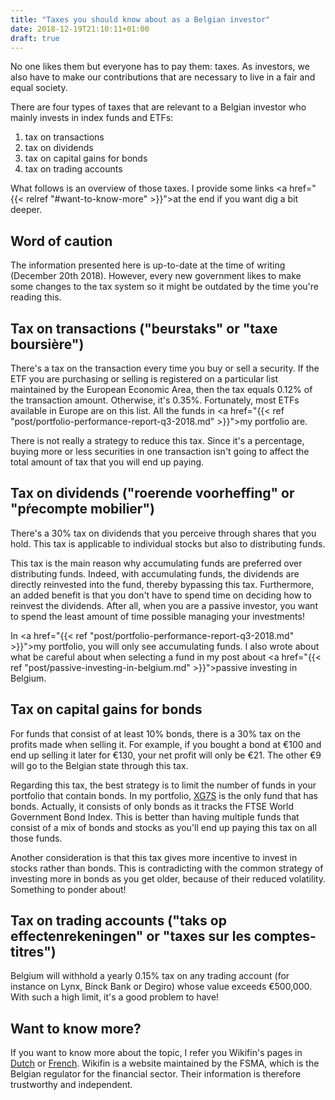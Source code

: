 ```yaml
---
title: "Taxes you should know about as a Belgian investor"
date: 2018-12-19T21:10:11+01:00
draft: true
---
```


No one likes them but everyone has to pay them: taxes. As investors, we also
have to make our contributions that are necessary to live in a fair and equal
society.

There are four types of taxes that are relevant to a Belgian investor who mainly
invests in index funds and ETFs:

1. tax on transactions
2. tax on dividends
3. tax on capital gains for bonds
4. tax on trading accounts

What follows is an overview of those taxes. I provide some links <a href="{{< relref "#want-to-know-more" >}}">at the end</a>
if you want dig a bit deeper.

## Word of caution
The information presented here is up-to-date at the time of writing (December
20th 2018). However, every new government likes to make some changes to the tax
system so it might be outdated by the time you're reading this.

## Tax on transactions ("beurstaks" or "taxe boursière")
There's a tax on the transaction every time you buy or sell a security. If the
ETF you are purchasing or selling is registered on a particular list maintained
by the European Economic Area, then the tax equals 0.12% of the transaction
amount. Otherwise, it's 0.35%. Fortunately, most ETFs available in Europe are on
this list. All the funds in <a href="{{< ref "post/portfolio-performance-report-q3-2018.md" >}}">my portfolio</a>
are.

There is not really a strategy to reduce this tax. Since it's a percentage,
buying more or less securities in one transaction isn't going to affect the
total amount of tax that you will end up paying.

## Tax on dividends ("roerende voorheffing" or "pŕecompte mobilier")
There's a 30% tax on dividends that you perceive through shares that you hold.
This tax is applicable to individual stocks but also to distributing funds.

This tax is the main reason why accumulating funds are preferred over
distributing funds. Indeed, with accumulating funds, the dividends are directly
reinvested into the fund, thereby bypassing this tax. Furthermore, an added
benefit is that you don't have to spend time on deciding how to reinvest the
dividends. After all, when you are a passive investor, you want to spend the
least amount of time possible managing your investments!

In <a href="{{< ref "post/portfolio-performance-report-q3-2018.md" >}}">my portfolio</a>,
you will only see accumulating funds. I also wrote about what be careful about when selecting a fund in my post about
<a href="{{< ref "post/passive-investing-in-belgium.md" >}}">passive investing in Belgium</a>.

## Tax on capital gains for bonds
For funds that consist of at least 10% bonds, there is a 30% tax on the profits
made when selling it. For example, if you bought a bond at €100 and end up
selling it later for €130, your net profit will only be €21. The other €9 will
go to the Belgian state through this tax.

Regarding this tax, the best strategy is to limit the number of funds in your
portfolio that contain bonds. In my portfolio,
[XG7S](https://www.justetf.com/en/etf-profile.html?isin=%20LU0908508731) is the
only fund that has bonds. Actually, it consists of only bonds as it tracks the
FTSE World Government Bond Index. This is better than having multiple funds that
consist of a mix of bonds and stocks as you'll end up paying this tax on all
those funds.

Another consideration is that this tax gives more incentive to invest in stocks
rather than bonds. This is contradicting with the common strategy of investing
more in bonds as you get older, because of their reduced volatility. Something
to ponder about!

## Tax on trading accounts ("taks op effectenrekeningen" or "taxes sur les comptes-titres")
Belgium will withhold a yearly 0.15% tax on any trading account (for instance on
Lynx, Binck Bank or Degiro) whose value exceeds €500,000. With such a high
limit, it's a good problem to have!

## Want to know more?
If you want to know more about the topic, I refer you Wikifin's pages in
<a href="https://www.wikifin.be/nl/themas/sparen-en-beleggen/sleutelvragen/belastingen">Dutch</a> or <a href="https://www.wikifin.be/fr/thematiques/epargner-et-investir/questions-cles/la-fiscalite-de-lepargne-et-des-placements">French</a>.
Wikifin is a website maintained by the FSMA, which is the Belgian regulator for
the financial sector. Their information is therefore trustworthy and
independent.
